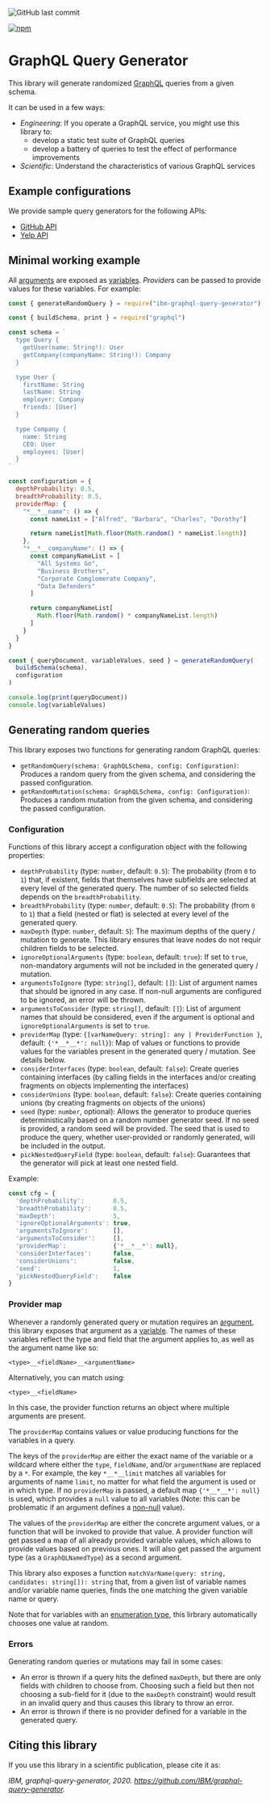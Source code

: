 ![GitHub last commit](https://img.shields.io/github/last-commit/ibm/graphql-query-generator.svg?style=flat)

[![npm](https://img.shields.io/npm/v/ibm-graphql-query-generator.svg?style=flat)](https://www.npmjs.com/package/ibm-graphql-query-generator)

# GraphQL Query Generator

This library will generate randomized [GraphQL](https://graphql.org/) queries from a given schema.

It can be used in a few ways:

- _Engineering_: If you operate a GraphQL service, you might use this library to:
  - develop a static test suite of GraphQL queries
  - develop a battery of queries to test the effect of performance improvements
- _Scientific_: Understand the characteristics of various GraphQL services

## Example configurations

We provide sample query generators for the following APIs:

- [GitHub API](https://github.com/IBM/graphql-query-generator/tree/master/examples/github-query-generator)
- [Yelp API](https://github.com/IBM/graphql-query-generator/tree/master/examples/yelp-query-generator)

## Minimal working example

All [arguments](https://facebook.github.io/graphql/draft/#sec-Language.Arguments) are exposed as [variables](https://facebook.github.io/graphql/draft/#sec-Language.Variables). _Providers_ can be passed to provide values for these variables. For example:

```javascript
const { generateRandomQuery } = require("ibm-graphql-query-generator")

const { buildSchema, print } = require("graphql")

const schema = `
  type Query {
    getUser(name: String!): User
    getCompany(companyName: String!): Company
  }

  type User {
    firstName: String
    lastName: String
    employer: Company
    friends: [User]
  }

  type Company {
    name: String
    CEO: User
    employees: [User]
  }
`

const configuration = {
  depthProbability: 0.5,
  breadthProbability: 0.5,
  providerMap: {
    "*__*__name": () => {
      const nameList = ["Alfred", "Barbara", "Charles", "Dorothy"]

      return nameList[Math.floor(Math.random() * nameList.length)]
    },
    "*__*__companyName": () => {
      const companyNameList = [
        "All Systems Go",
        "Business Brothers",
        "Corporate Comglomerate Company",
        "Data Defenders"
      ]

      return companyNameList[
        Math.floor(Math.random() * companyNameList.length)
      ]
    }
  }
}

const { queryDocument, variableValues, seed } = generateRandomQuery(
  buildSchema(schema),
  configuration
)

console.log(print(queryDocument))
console.log(variableValues)
```

## Generating random queries

This library exposes two functions for generating random GraphQL queries:

- `getRandomQuery(schema: GraphQLSchema, config: Configuration)`: Produces a random query from the given schema, and considering the passed configuration.
- `getRandomMutation(schema: GraphQLSchema, config: Configuration)`: Produces a random mutation from the given schema, and considering the passed configuration.

### Configuration

Functions of this library accept a configuration object with the following properties:

- `depthProbability` (type: `number`, default: `0.5`): The probability (from `0` to `1`) that, if existent, fields that themselves have subfields are selected at every level of the generated query. The number of so selected fields depends on the `breadthProbability`.
- `breadthProbability` (type: `number`, default: `0.5`): The probability (from `0` to `1`) that a field (nested or flat) is selected at every level of the generated query.
- `maxDepth` (type: `number`, default: `5`): The maximum depths of the query / mutation to generate. This library ensures that leave nodes do not requir children fields to be selected.
- `ignoreOptionalArguments` (type: `boolean`, default: `true`): If set to `true`, non-mandatory arguments will not be included in the generated query / mutation.
- `argumentsToIgnore` (type: `string[]`, default: `[]`): List of argument names that should be ignored in any case. If non-null arguments are configured to be ignored, an error will be thrown.
- `argumentsToConsider` (type: `string[]`, default: `[]`): List of argument names that should be considered, even if the argument is optional and `ignoreOptionalArguments` is set to `true`.
- `providerMap` (type: `{[varNameQuery: string]: any | ProviderFunction }`, default: `{'*__*__*': null}`): Map of values or functions to provide values for the variables present in the generated query / mutation. See details below.
- `considerInterfaces` (type: `boolean`, default: `false`): Create queries containing interfaces (by calling fields in the interfaces and/or creating fragments on objects implementing the interfaces)
- `considerUnions` (type: `boolean`, default: `false`): Create queries containing unions (by creating fragments on objects of the unions)
- `seed` (type: `number`, optional): Allows the generator to produce queries deterministically based on a random number generator seed. If no seed is provided, a random seed will be provided. The seed that is used to produce the query, whether user-provided or randomly generated, will be included in the output.
- `pickNestedQueryField` (type: `boolean`, default: `false`): Guarantees that the generator will pick at least one nested field.

Example:

```javascript
const cfg = {
  'depthProbability':        0.5,
  'breadthProbability':      0.5,
  'maxDepth':                5,
  'ignoreOptionalArguments': true,
  'argumentsToIgnore':       [],
  'argumentsToConsider':     [],
  'providerMap':             {'*__*__*': null},
  'considerInterfaces':      false,
  'considerUnions':          false,
  'seed':                    1,
  'pickNestedQueryField':    false
}
```

### Provider map

Whenever a randomly generated query or mutation requires an [argument](https://facebook.github.io/graphql/draft/#sec-Language.Arguments), this library exposes that argument as a [variable](https://facebook.github.io/graphql/draft/#sec-Language.Variables). The names of these variables reflect the type and field that the argument applies to, as well as the argument name like so:

```
<type>__<fieldName>__<argumentName>
```

Alternatively, you can match using:

```
<type>__<fieldName>
```

In this case, the provider function returns an object where multiple arguments are present.

The `providerMap` contains values or value producing functions for the variables in a query.

The keys of the `providerMap` are either the exact name of the variable or a wildcard where either the `type`, `fieldName`, and/or `argumentName` are replaced by a `*`. For example, the key `*__*__limit` matches all variables for arguments of name `limit`, no matter for what field the argument is used or in which type. If no `providerMap` is passed, a default map `{'*__*__*': null}` is used, which provides a `null` value to all variables (Note: this can be problematic if an argument defines a [non-null](https://facebook.github.io/graphql/draft/#sec-Type-System.Non-Null) value).

The values of the `providerMap` are either the concrete argument values, or a function that will be invoked to provide that value. A provider function will get passed a map of all already provided variable values, which allows to provide values based on previous ones. It will also get passed the argument type (as a `GraphQLNamedType`) as a second argument.

This library also exposes a function `matchVarName(query: string, candidates: string[]): string` that, from a given list of variable names and/or variable name queries, finds the one matching the given variable name or query.

Note that for variables with an [enumeration type](https://graphql.org/learn/schema/#enumeration-types), this lirbrary automatically chooses one value at random.

### Errors

Generating random queries or mutations may fail in some cases:

- An error is thrown if a query hits the defined `maxDepth`, but there are only fields with children to choose from. Choosing such a field but then not choosing a sub-field for it (due to the `maxDepth` constraint) would result in an invalid query and thus causes this library to throw an error.
- An error is thrown if there is no provider defined for a variable in the generated query.

## Citing this library

If you use this library in a scientific publication, please cite it as:

_IBM, graphql-query-generator, 2020. https://github.com/IBM/graphql-query-generator._
